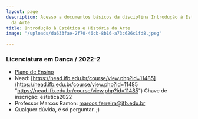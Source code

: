 ```yaml
---
layout: page
description: Acesso a documentos básicos da disciplina Introdução à Estética e História
  da Arte
title: Introdução à Estética e História da Arte
image: "/uploads/da633fae-2f70-46cb-8b16-a73c626c1fd8.jpeg"

---
```

### Licenciatura em Dança / 2022-2

* [Plano de Ensino](https://docs.google.com/document/d/1QSfVGQdYAIF7qSQHYhWnjC79MXzUumkJyPEFm65uhd4/edit "Plano de Ensino")
* Nead: [https://nead.ifb.edu.br/course/view.php?id=11485](https://nead.ifb.edu.br/course/view.php?id=11485 "https://nead.ifb.edu.br/course/view.php?id=11485") Chave de inscrição: estetica2022
* Professor Marcos Ramon: [marcos.ferreira@ifb.edu.br](mailto:marcos.ferreira@ifb.edu.br)
* Qualquer dúvida, é só perguntar. ;)
